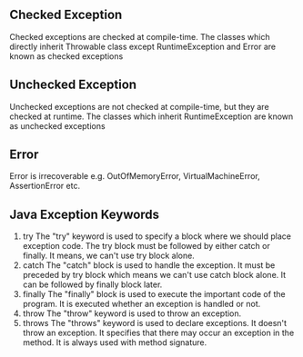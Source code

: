 ## Checked Exception
Checked exceptions are checked at compile-time.
The classes which directly inherit Throwable class except RuntimeException and Error are known as checked exceptions

## Unchecked Exception
Unchecked exceptions are not checked at compile-time, but they are checked at runtime.
The classes which inherit RuntimeException are known as unchecked exceptions

## Error
Error is irrecoverable e.g. OutOfMemoryError, VirtualMachineError, AssertionError etc.

## Java Exception Keywords
1. try	    The "try" keyword is used to specify a block where we should place exception code. The try block must be followed by either catch or finally. It means, we can't use try block alone.
2. catch	The "catch" block is used to handle the exception. It must be preceded by try block which means we can't use catch block alone. It can be followed by finally block later.
3. finally	The "finally" block is used to execute the important code of the program. It is executed whether an exception is handled or not.
4. throw	The "throw" keyword is used to throw an exception.
5. throws	The "throws" keyword is used to declare exceptions. It doesn't throw an exception. It specifies that there may occur an exception in the method. It is always used with method signature.
